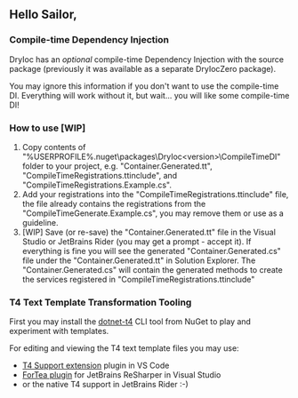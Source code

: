 ## Hello Sailor,

### Compile-time Dependency Injection

DryIoc has an *optional* compile-time Dependency Injection with the source package
(previously it was available as a separate DryIocZero package).

You may ignore this information if you don't want to use the compile-time DI.
Everything will work without it, but wait... you will like some compile-time DI!


### How to use [WIP]

1. Copy contents of "%USERPROFILE%\.nuget\packages\DryIoc\<version>\CompileTimeDI\" folder
to your project, e.g. "Container.Generated.tt", "CompileTimeRegistrations.ttinclude", and "CompileTimeRegistrations.Example.cs".
2. Add your registrations into the "CompileTimeRegistrations.ttinclude" file, the file already contains the registrations from the "CompileTimeGenerate.Example.cs", you may remove them or use as a guideline.
3. [WIP] Save (or re-save) the "Container.Generated.tt" file in the Visual Studio or JetBrains Rider 
(you may get a prompt - accept it). If everything is fine you will see the generated "Container.Generated.cs" 
file under the "Container.Generated.tt" in Solution Explorer. The "Container.Generated.cs" will contain 
the generated methods to create the services registered in "CompileTimeRegistrations.ttinclude"


### T4 Text Template Transformation Tooling

First you may install the [dotnet-t4](https://www.nuget.org/packages/dotnet-t4/) CLI tool from NuGet to play and experiment with templates.

For editing and viewing the T4 text template files you may use:
-  [T4 Support extension](https://marketplace.visualstudio.com/items?itemName=zbecknell.t4-support) plugin in VS Code
-  [ForTea plugin](https://plugins.jetbrains.com/plugin/11634-fortea) for JetBrains ReSharper in Visual Studio
-  or the native T4 support in JetBrains Rider :-)
